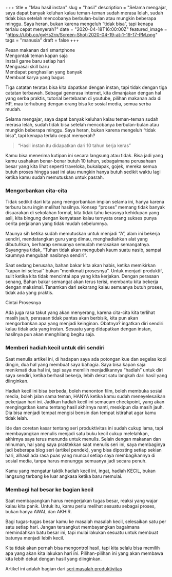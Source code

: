 +++
title = "Mau hasil instan"
slug = "hasil"
description = "Selama mengajar, saya dapat banyak keluhan kalau teman-teman sudah merasa lelah, sudah tidak bisa setelah mencobanya berbulan-bulan atau mungkin beberapa minggu. Saya heran, bukan karena mengeluh “tidak bisa”, tapi kenapa  terlalu cepat menyerah?"
date = "2020-04-18T16:00:00Z"
featured_image = "https://i.ibb.co/gvHs2rp/Screen-Shot-2020-04-19-at-1-19-17-PM.png"
tags = "manusia"
draft = false
+++ 

Pesan makanan dari smartphone  
Mengontak teman kapan saja  
Install game baru setiap hari  
Menguasai skill baru  
Mendapat penghasilan yang banyak  
Membuat karya yang bagus

Tiga catatan teratas bisa kita dapatkan dengan instan, tapi tidak dengan tiga catatan terbawah. Sebagai generasa internet, kita dimanjakan dengan hal yang serba praktis, tutorial bertebaran di youtube, pilihan makanan ada di HP, mau terhubung dengan orang bisa ke sosial media, semua serba mudah.

Selama mengajar, saya dapat banyak keluhan kalau teman-teman sudah merasa lelah, sudah tidak bisa setelah mencobanya berbulan-bulan atau mungkin beberapa minggu. Saya heran, bukan karena mengeluh “tidak bisa”, tapi kenapa  terlalu cepat menyerah?

> “Hasil instan itu didapatkan dari 10 tahun kerja keras”

Kamu bisa menerima kutipan ini secara langsung atau tidak. Bisa jadi yang kamu usahakan benar-benar butuh 10 tahun, sebagaimana perusahaan besar yang kita lihat seperti traveloka, bukalapak, gojek, mereka semua butuh proses hingga saat ini atau mungkin hanya butuh sedikit waktu lagi ketika kamu sudah memutuskan untuk pasrah.

### Mengorbankan cita-cita

Tidak sedikit dari kita yang mengorbankan impian selama ini, hanya karena terburu buru ingin melihat hasilnya. Konsep “proses” memang tidak banyak disuarakan di sekolahan formal, kita tidak tahu kerasnya kehidupan yang asli, kita bingung dengan kenyataan kalau ternyata orang sukses punya cerita perjalanan yang tidak mudah sebelumnya.

Maunya sih ketika sudah memutuskan untuk menjadi “A”, alam ini bekerja sendiri, mendatangkan guru yang dimau, menghadiahkan alat yang dibutuhkan, berharap semuanya semudah merasakan semangatnya. Sayangnya tidak, “Tuhan tidak akan mengubah kaum suatu nasib, sampai kaumnya mengubah nasibnya sendiri”.

Saat sedang berusaha, bahan bakar kita akan habis, ketika memikirkan “kapan ini selesai” bukan “menikmati prosesnya”. Untuk menjadi produktif, sulit ketika kita tidak mencintai apa yang kita kerjakan. Dengan perasaan senang, Bahan bakar semangat akan terus terisi, membantu kita bekerja dengan maksimal. Tanamkan dari sekarang kalau semuanya butuh proses, tidak ada yang praktis.

Cintai Prosesnya

Ada juga rasa takut yang akan menyerang, karena cita-cita kita terlihat masih jauh, perasaan tidak pantas akan berbisik, kita pun akan mengorbankan apa yang menjadi keinginan. Obatnya? ingatkan diri sendiri kalau tidak ada yang instan. Sesuatu yang didapatkan dengan instan, hasilnya pun akan menghilang begitu saja.

### Memberi hadiah kecil untuk diri sendiri

Saat menulis artikel ini, di hadapan saya ada potongan kue dan segelas kopi dingin, dua hal yang membuat saya bahagia. Saya bisa kapan saja menikmati dua hal ini, tapi saya memilih menjadikannya “hadiah” untuk diri saya sendiri, ketika berhasil bekerja, lebih dekat satu langkah dari hasil yang diinginkan.

Hadiah kecil ini bisa berbeda, boleh menonton film, boleh membuka sosial media, boleh jalan sama teman, HANYA ketika kamu sudah meneyelesaikan pekerjaan hari ini. Jadikan hadiah kecil ini semacam checkpoint, yang akan mengingatkan kamu tentang hasil akhirnya nanti, meskipun dia masih jauh. Dia bisa menjadi tempat mengisi bensin dan tempat istirahat agar kamu tidak lelah.

Ide dan coretan kasar tentang seri produktivitas ini sudah cukup lama, tapi membayangkan menulis menjadi satu buku kecil cukup melelahkan, akhirnya saya terus menunda untuk menulis. Selain dengan makanan dan minuman, hal yang saya praktekkan saat menulis seri ini,  saya membaginya jadi beberapa blog seri (artikel pendek), yang bisa diposting setiap sekian hari, alhasil ada rasa puas yang muncul setiap saya membagikannya di sosial media, tanpa harus menunggu semuanya jadi secara penuh.

Kamu yang mengatur taktik hadiah kecil ini, ingat, hadiah KECIL, bukan langsung terbang ke luar angkasa ketika baru memulai.

### Membagi hal besar ke bagian kecil

Saat membayangkan harus mengerjakan tugas besar, reaksi yang wajar kalau kita panik. Untuk itu, kamu perlu melihat sesuatu sebagai proses, bukan hanya AWAL dan AKHIR.

Bagi tugas-tugas besar kamu ke masalah masalah kecil, selesaikan satu per satu setiap hari. Jangan tersangkut membayangkan bagaimana memindahkan batu besar ini, tapi mulai lakukan sesuatu untuk membuat batunya menjadi lebih kecil.

Kita tidak akan pernah bisa mengontrol hasil, tapi kita selalu bisa memilih apa yang akan kita lakukan hari ini. Pilihan-pilihan ini yang akan membawa kita lebih dekat dengan hasil yang diinginkan.

Artikel ini adalah bagian dari [seri masalah produktivitas](https://hilman.space/produktivitas/)